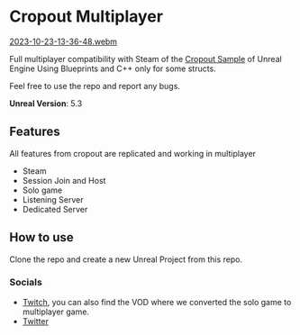 # Cropout Multiplayer

[2023-10-23-13-36-48.webm](https://github.com/Kubessandra/UE-Cropout-Multiplayer/assets/38230596/c497332a-9f2d-4b1c-ab75-95f483932a47)

Full multiplayer compatibility with Steam of the [Cropout Sample](https://www.unrealengine.com/marketplace/en-US/product/cropout-sample-project) of Unreal Engine
Using Blueprints and C++ only for some structs.

Feel free to use the repo and report any bugs.

**Unreal Version**: 5.3

## Features
All features from cropout are replicated and working in multiplayer

- Steam
- Session Join and Host
- Solo game
- Listening Server
- Dedicated Server

## How to use
Clone the repo and create a new Unreal Project from this repo.

### Socials
- [Twitch](https://twitch.tv/kubessandra), you can also find the VOD where we converted the solo game to multiplayer game.
- [Twitter](https://twitter.com/kubessandra)

